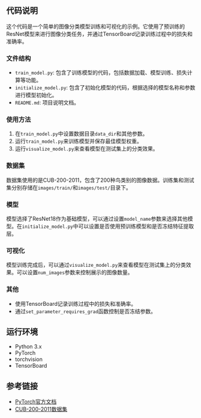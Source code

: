 ## 代码说明

这个代码是一个简单的图像分类模型训练和可视化的示例。它使用了预训练的ResNet模型来进行图像分类任务，并通过TensorBoard记录训练过程中的损失和准确率。

### 文件结构

- `train_model.py`: 包含了训练模型的代码，包括数据加载、模型训练、损失计算等功能。
- `initialize_model.py`: 包含了初始化模型的代码，根据选择的模型名称和参数进行模型初始化。
- `README.md`: 项目说明文档。

### 使用方法

1. 在`train_model.py`中设置数据目录`data_dir`和其他参数。
2. 运行`train_model.py`来训练模型并保存最佳模型权重。
3. 运行`visualize_model.py`来查看模型在测试集上的分类效果。

### 数据集

数据集使用的是CUB-200-2011，包含了200种鸟类别的图像数据。训练集和测试集分别存储在`images/train/`和`images/test/`目录下。

### 模型

模型选择了ResNet18作为基础模型，可以通过设置`model_name`参数来选择其他模型。在`initialize_model.py`中可以设置是否使用预训练模型和是否冻结特征提取层。

### 可视化

模型训练完成后，可以通过`visualize_model.py`来查看模型在测试集上的分类效果。可以设置`num_images`参数来控制展示的图像数量。

### 其他

- 使用TensorBoard记录训练过程中的损失和准确率。
- 通过`set_parameter_requires_grad`函数控制是否冻结参数。

## 运行环境

- Python 3.x
- PyTorch
- torchvision
- TensorBoard

## 参考链接

- [PyTorch官方文档](https://pytorch.org/docs/stable/index.html)
- [CUB-200-2011数据集](http://www.vision.caltech.edu/visipedia/CUB-200-2011.html)
